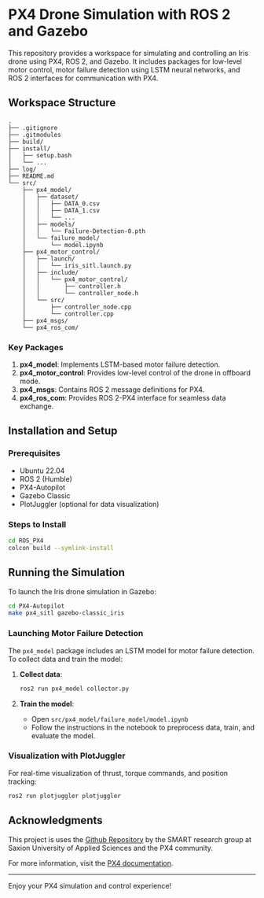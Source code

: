 
# PX4 Drone Simulation with ROS 2 and Gazebo

This repository provides a workspace for simulating and controlling an Iris drone using PX4, ROS 2, and Gazebo. It includes packages for low-level motor control, motor failure detection using LSTM neural networks, and ROS 2 interfaces for communication with PX4.

## Workspace Structure

```
.
├── .gitignore
├── .gitmodules
├── build/
├── install/
│   ├── setup.bash
│   └── ...
├── log/
├── README.md
└── src/
    ├── px4_model/
    │   ├── dataset/
    │   │   ├── DATA_0.csv
    │   │   ├── DATA_1.csv
    │   │   └── ...
    │   ├── models/
    │   │   └── Failure-Detection-0.pth
    │   └── failure_model/
    │       └── model.ipynb
    ├── px4_motor_control/
    │   ├── launch/
    │   │   └── iris_sitl.launch.py
    │   ├── include/
    │   │   └── px4_motor_control/
    │   │       ├── controller.h
    │   │       └── controller_node.h
    │   └── src/
    │       ├── controller_node.cpp
    │       └── controller.cpp
    ├── px4_msgs/
    └── px4_ros_com/
```

### Key Packages

1. **px4_model**: Implements LSTM-based motor failure detection.
2. **px4_motor_control**: Provides low-level control of the drone in offboard mode.
3. **px4_msgs**: Contains ROS 2 message definitions for PX4.
4. **px4_ros_com**: Provides ROS 2-PX4 interface for seamless data exchange.

## Installation and Setup

### Prerequisites

- Ubuntu 22.04
- ROS 2 (Humble)
- PX4-Autopilot
- Gazebo Classic
- PlotJuggler (optional for data visualization)

### Steps to Install
```bash
cd ROS_PX4
colcon build --symlink-install
```

## Running the Simulation

To launch the Iris drone simulation in Gazebo:

```bash
cd PX4-Autopilot
make px4_sitl gazebo-classic_iris
```

### Launching Motor Failure Detection

The `px4_model` package includes an LSTM model for motor failure detection. To collect data and train the model:

1. **Collect data**:
   ```bash
   ros2 run px4_model collector.py
   ```
   
2. **Train the model**:
   - Open `src/px4_model/failure_model/model.ipynb`
   - Follow the instructions in the notebook to preprocess data, train, and evaluate the model.

### Visualization with PlotJuggler

For real-time visualization of thrust, torque commands, and position tracking:
```bash
ros2 run plotjuggler plotjuggler
```

## Acknowledgments

This project is uses the [Github Repository](https://github.com/SaxionMechatronics/px4_offboard_lowlevel) by the SMART research group at Saxion University of Applied Sciences and the PX4 community.

For more information, visit the [PX4 documentation](https://docs.px4.io/).

---

Enjoy your PX4 simulation and control experience!
